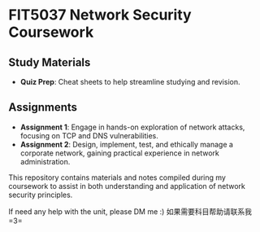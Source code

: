 # FIT5037 Network Security Coursework

## Study Materials
- **Quiz Prep**: Cheat sheets to help streamline studying and revision.

## Assignments
- **Assignment 1**: Engage in hands-on exploration of network attacks, focusing on TCP and DNS vulnerabilities.
- **Assignment 2**: Design, implement, test, and ethically manage a corporate network, gaining practical experience in network administration.

This repository contains materials and notes compiled during my coursework to assist in both understanding and application of network security principles.

If need any help with the unit, please DM me :)
如果需要科目帮助请联系我 =3=
